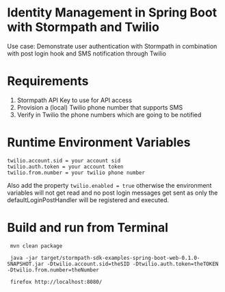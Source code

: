 # Identity Management in Spring Boot with Stormpath and Twilio

Use case: Demonstrate user authentication with Stormpath in combination with post login hook and SMS notification through Twilio 

# Requirements

1. Stormpath API Key to use for API access
2. Provision a (local) Twilio phone number that supports SMS
3. Verify in Twilio the phone numbers which are going to be notified

# Runtime Environment Variables

    twilio.account.sid = your account sid
    twilio.auth.token = your account token
    twilio.from.number = your twilio phone number

Also add the property `twilio.enabled = true` otherwise the environment 
variables will not get read and no post login messages get sent as only 
the defaultLoginPostHandler will be registered and executed. 

# Build and run from Terminal
 
     mvn clean package
     
     java -jar target/stormpath-sdk-examples-spring-boot-web-0.1.0-SNAPSHOT.jar -Dtwilio.account.sid=theSID -Dtwilio.auth.token=theTOKEN -Dtwilio.from.number=theNumber
     
     firefox http://localhost:8080/
     